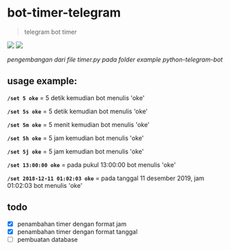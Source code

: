 # bot-timer-telegram
>telegram bot timer

[![](https://img.shields.io/badge/Telegram-Account-blue.svg)](https://t.me/srabatsrobot)
![](https://img.shields.io/badge/Python-3-green.svg)

*pengembangan dari file timer.py pada folder example python-telegram-bot*

## usage example:

**`/set 5 oke`** = 5 detik kemudian bot menulis 'oke'

**`/set 5s oke`** = 5 detik kemudian bot menulis 'oke'

**`/set 5m oke`** = 5 menit kemudian bot menulis 'oke'

**`/set 5h oke`** = 5 jam kemudian bot menulis 'oke'

**`/set 5j oke`** = 5 jam kemudian bot menulis 'oke'



**`/set 13:00:00 oke`** = pada pukul 13:00:00 bot menulis 'oke'

**`/set 2018-12-11 01:02:03 oke`** = pada tanggal 11 desember 2019, jam 01:02:03 bot menulis 'oke'

## todo 
 - [x] penambahan timer dengan format jam
 - [x] penambahan timer dengan format tanggal
 - [ ] pembuatan database
